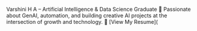Varshini H A – Artificial Intelligence & Data Science Graduate
🚀 Passionate about GenAI, automation, and building creative AI projects at the intersection of growth and technology.
📄 [View My Resume](
